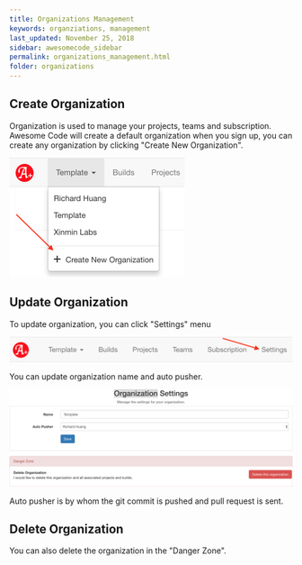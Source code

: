 ```yaml
---
title: Organizations Management
keywords: organziations, management
last_updated: November 25, 2018
sidebar: awesomecode_sidebar
permalink: organizations_management.html
folder: organizations
---
```


## Create Organization

Organization is used to manage your projects, teams and subscription.
Awesome Code will create a default organization when you sign up, you
can create any organization by clicking "Create New Organization".

<img src="/images/organizations_management_1.png"
alt="organizations_management_1" style="height:212px;width:312px;">

## Update Organization

To update organization, you can click "Settings" menu

![organizations_management_2](/images/organizations_management_2.png)

You can update organization name and auto pusher.

![organizations_management_3](/images/organizations_management_3.png)

Auto pusher is by whom the git commit is pushed and pull request is
sent.

## Delete Organization

You can also delete the organization in the "Danger Zone".
